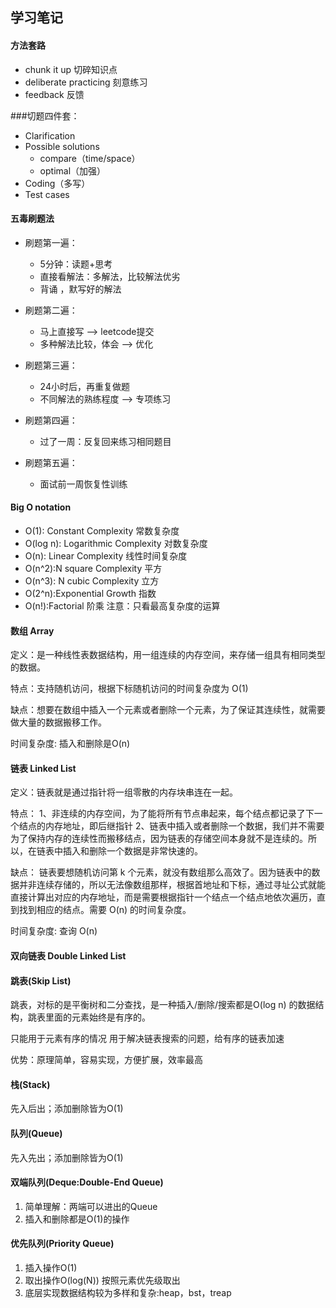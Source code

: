 ## 学习笔记

#### 方法套路
- chunk it up 切碎知识点
- deliberate practicing 刻意练习
- feedback 反馈

###切题四件套：
 - Clarification
 - Possible solutions 
   - compare（time/space） 
   - optimal（加强）
- Coding（多写）
- Test cases

#### 五毒刷题法
- 刷题第一遍：
    - 5分钟：读题+思考
    - 直接看解法：多解法，比较解法优劣
    - 背诵 ，默写好的解法

- 刷题第二遍：
    - 马上直接写 --> leetcode提交
    - 多种解法比较，体会 --> 优化

- 刷题第三遍：
    - 24小时后，再重复做题
    - 不同解法的熟练程度 --> 专项练习

- 刷题第四遍：
    - 过了一周：反复回来练习相同题目

- 刷题第五遍：
    - 面试前一周恢复性训练

#### Big O notation
- O(1): Constant Complexity 常数复杂度
- O(log n): Logarithmic Complexity 对数复杂度
- O(n): Linear Complexity 线性时间复杂度
- O(n^2):N square Complexity 平方
- O(n^3): N cubic Complexity 立方
- O(2^n):Exponential Growth 指数
- O(n!):Factorial 阶乘
注意：只看最高复杂度的运算

#### 数组 Array
定义：是一种线性表数据结构，用一组连续的内存空间，来存储一组具有相同类型的数据。

特点：支持随机访问，根据下标随机访问的时间复杂度为 O(1)

缺点：想要在数组中插入一个元素或者删除一个元素，为了保证其连续性，就需要做大量的数据搬移工作。

时间复杂度: 插入和删除是O(n)

#### 链表 Linked List
定义：链表就是通过指针将一组零散的内存块串连在一起。

特点：
1、非连续的内存空间，为了能将所有节点串起来，每个结点都记录了下一个结点的内存地址，即后继指针
2、链表中插入或者删除一个数据，我们并不需要为了保持内存的连续性而搬移结点，因为链表的存储空间本身就不是连续的。所以，在链表中插入和删除一个数据是非常快速的。

缺点：
链表要想随机访问第 k 个元素，就没有数组那么高效了。因为链表中的数据并非连续存储的，所以无法像数组那样，根据首地址和下标，通过寻址公式就能直接计算出对应的内存地址，而是需要根据指针一个结点一个结点地依次遍历，直到找到相应的结点。需要 O(n) 的时间复杂度。

时间复杂度: 查询 O(n)

#### 双向链表 Double Linked List

#### 跳表(Skip List)
跳表，对标的是平衡树和二分查找，是一种插入/删除/搜索都是O(log n) 的数据结构，跳表里面的元素始终是有序的。

只能用于元素有序的情况
用于解决链表搜索的问题，给有序的链表加速

优势：原理简单，容易实现，方便扩展，效率最高

#### 栈(Stack)
先入后出；添加删除皆为O(1)

#### 队列(Queue)
先入先出；添加删除皆为O(1)

#### 双端队列(Deque:Double-End Queue)
1. 简单理解：两端可以进出的Queue
2. 插入和删除都是O(1)的操作

#### 优先队列(Priority Queue)
1. 插入操作O(1)
2. 取出操作O(log(N)) 按照元素优先级取出
3. 底层实现数据结构较为多样和复杂:heap，bst，treap
